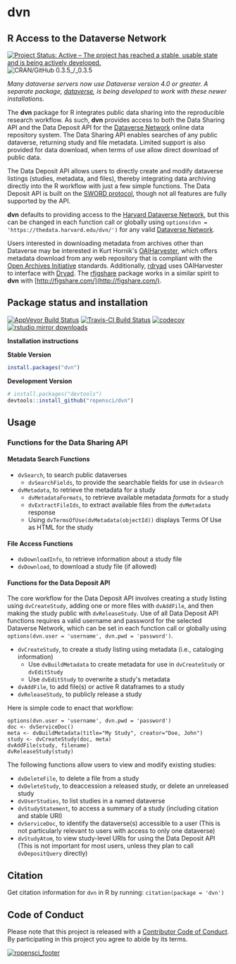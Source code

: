 # dvn
## R Access to the Dataverse Network #
[![Project Status: Active – The project has reached a stable, usable state and is being actively developed.](http://www.repostatus.org/badges/latest/active.svg)](http://www.repostatus.org/#active)
![CRAN/GitHub 0.3.5_/_0.3.5](https://img.shields.io/badge/CRAN/GitHub-0.3.5_/_0.3.5-blue.svg)

*Many dataverse servers now use Dataverse version 4.0 or greater. A separate package, [dataverse](https://github.com/IQSS/dataverse-client-r), is being developed to work with these newer installations.*

The **dvn** package for R integrates public data sharing into the reproducible research workflow. As such, **dvn** provides access to both the Data Sharing API and the Data Deposit API for the [Dataverse Network](http://thedata.org/) online data repository system. The Data Sharing API enables searches of any public dataverse, returning study and file metadata. Limited support is also provided for data download, when terms of use allow direct download of public data.

The Data Deposit API allows users to directly create and modify dataverse listings (studies, metadata, and files), thereby integrating data archiving directly into the R workflow with just a few simple functions. The Data Deposit API is built on the [SWORD protocol](http://en.wikipedia.org/wiki/SWORD_%28protocol%29), though not all features are fully supported by the API.

**dvn** defaults to providing access to the [Harvard Dataverse Network](https://thedata.harvard.edu/dvn/), but this can be changed in each function call or globally using `options(dvn = 'https://thedata.harvard.edu/dvn/')` for any valid [Dataverse Network](http://thedata.org/book/dataverse-networks-around-world).

Users interested in downloading metadata from archives other than Dataverse may be interested in Kurt Hornik's [OAIHarvester](https://cran.r-project.org/package=OAIHarvester), which offers metadata download from any web repository that is compliant with the [Open Archives Initiative](http://www.openarchives.org/) standards. Additionally, [rdryad](https://cran.r-project.org/package=rdryad) uses OAIHarvester to interface with [Dryad](http://datadryad.org/). The [rfigshare](https://cran.r-project.org/package=rfigshare) package works in a similar spirit to **dvn** with [http://figshare.com/](http://figshare.com/).


## Package status and installation

[![AppVeyor Build Status](https://ci.appveyor.com/api/projects/status/github/ropensci/dvn?branch=master&svg=true)](https://ci.appveyor.com/project/ropensci/dvn)
[![Travis-CI Build Status](https://travis-ci.org/ropensci/dvn.svg?branch=master)](https://travis-ci.org/)
 [![codecov](https://codecov.io/gh/ropensci/dvn/branch/master/graph/badge.svg)](https://codecov.io/gh/ropensci/dvn)
[![rstudio mirror downloads](http://cranlogs.r-pkg.org/badges/dvn?color=blue)](https://github.com/metacran/cranlogs.app)

__Installation instructions__

__Stable Version__

```r
install.packages("dvn")
```

__Development Version__

```r
# install.packages("devtools")
devtools::install_github("ropensci/dvn")
```

## Usage
### Functions for the Data Sharing API ###
#### Metadata Search Functions ####
* `dvSearch`, to search public dataverses
  * `dvSearchFields`, to provide the searchable fields for use in `dvSearch`
* `dvMetadata`, to retrieve the metadata for a study
  * `dvMetadataFormats`, to retrieve available metadata *formats* for a study
  * `dvExtractFileIds`, to extract available files from the `dvMetadata` response
  * Using `dvTermsOfUse(dvMetadata(objectId))` displays Terms Of Use as HTML for the study

#### File Access Functions ####
* `dvDownloadInfo`, to retrieve information about a study file
* `dvDownload`, to download a study file (if allowed)

#### Functions for the Data Deposit API ####

The core workflow for the Data Deposit API involves creating a study listing using `dvCreateStudy`, adding one or more files with `dvAddFile`, and then making the study public with `dvReleaseStudy`. Use of all Data Deposit API functions requires a valid username and password for the selected Dataverse Network, which can be set in each function call or globally using `options(dvn.user = 'username', dvn.pwd = 'password')`.

* `dvCreateStudy`, to create a study listing using metadata (i.e., cataloging information)
  * Use `dvBuildMetadata` to create metadata for use in `dvCreateStudy` or `dvEditStudy`
  * Use `dvEditStudy` to overwrite a study's metadata
* `dvAddFile`, to add file(s) or active R dataframes to a study
* `dvReleaseStudy`, to publicly release a study

Here is simple code to enact that workflow:

```
options(dvn.user = 'username', dvn.pwd = 'password')
doc <- dvServiceDoc()
meta <- dvBuildMetadata(title="My Study", creator="Doe, John")
study <- dvCreateStudy(doc, meta)
dvAddFile(study, filename)
dvReleaseStudy(study)
```

The following functions allow users to view and modify existing studies:
* `dvDeleteFile`, to delete a file from a study
* `dvDeleteStudy`, to deaccession a released study, or delete an unreleased study
* `dvUserStudies`, to list studies in a named dataverse
* `dvStudyStatement`, to access a summary of a study (including citation and stable URI)
* `dvServiceDoc`, to identify the dataverse(s) accessible to a user (This is not particularly relevant to users with access to only one dataverse)
* `dvStudyAtom`, to view study-level URIs for using the Data Deposit API (This is not important for most users, unless they plan to call `dvDepositQuery` directly)


## Citation

Get citation information for `dvn` in R by running: `citation(package = 'dvn')`

## Code of Conduct

Please note that this project is released with a [Contributor Code of Conduct](CONDUCT.md).
By participating in this project you agree to abide by its terms.


[![ropensci_footer](https://ropensci.org/public_images/github_footer.png)](https://ropensci.org)
